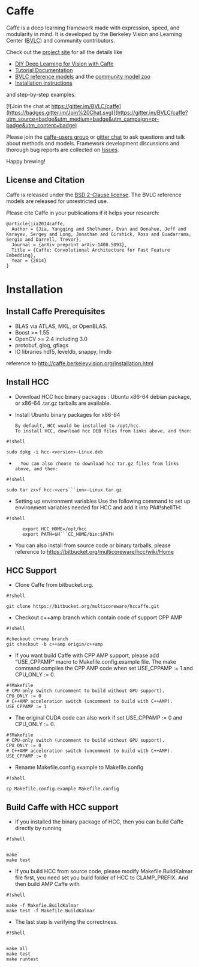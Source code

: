 
# Caffe

Caffe is a deep learning framework made with expression, speed, and modularity in mind.
It is developed by the Berkeley Vision and Learning Center ([BVLC](http://bvlc.eecs.berkeley.edu)) and community contributors.

Check out the [project site](http://caffe.berkeleyvision.org) for all the details like

- [DIY Deep Learning for Vision with Caffe](https://docs.google.com/presentation/d/1UeKXVgRvvxg9OUdh_UiC5G71UMscNPlvArsWER41PsU/edit#slide=id.p)
- [Tutorial Documentation](http://caffe.berkeleyvision.org/tutorial/)
- [BVLC reference models](http://caffe.berkeleyvision.org/model_zoo.html) and the [community model zoo](https://github.com/BVLC/caffe/wiki/Model-Zoo)
- [Installation instructions](http://caffe.berkeleyvision.org/installation.html)

and step-by-step examples.

[![Join the chat at https://gitter.im/BVLC/caffe](https://badges.gitter.im/Join%20Chat.svg)](https://gitter.im/BVLC/caffe?utm_source=badge&utm_medium=badge&utm_campaign=pr-badge&utm_content=badge)

Please join the [caffe-users group](https://groups.google.com/forum/#!forum/caffe-users) or [gitter chat](https://gitter.im/BVLC/caffe) to ask questions and talk about methods and models.
Framework development discussions and thorough bug reports are collected on [Issues](https://github.com/BVLC/caffe/issues).

Happy brewing!

## License and Citation

Caffe is released under the [BSD 2-Clause license](https://github.com/BVLC/caffe/blob/master/LICENSE).
The BVLC reference models are released for unrestricted use.

Please cite Caffe in your publications if it helps your research:

    @article{jia2014caffe,
      Author = {Jia, Yangqing and Shelhamer, Evan and Donahue, Jeff and Karayev, Sergey and Long, Jonathan and Girshick, Ross and Guadarrama, Sergio and Darrell, Trevor},
      Journal = {arXiv preprint arXiv:1408.5093},
      Title = {Caffe: Convolutional Architecture for Fast Feature Embedding},
      Year = {2014}
    }




# Installation #

## Install Caffe Prerequisites

* BLAS via ATLAS, MKL, or OpenBLAS.
* Boost >= 1.55
* OpenCV >= 2.4 including 3.0
* protobuf, glog, gflags
* IO libraries hdf5, leveldb, snappy, lmdb

reference to http://caffe.berkeleyvision.org/installation.html

## Install HCC
* Download HCC
hcc binary packages : Ubuntu x86-64 debian package, or x86-64 .tar.gz tarballs are available.
      

* Install Ubuntu binary packages for x86-64

      By default, HCC would be installed to /opt/hcc.
      To install HCC, download hcc DEB files from links above, and then: 

      
```
#!shell

sudo dpkg -i hcc-<version>-Linux.deb
```



*       You can also choose to download hcc tar.gz files from links above, and then:


```
#!shell

sudo tar zxvf hcc-<vers```ion>-Linux.tar.gz
```



*  Setting up environment variables
      Use the following command to set up environment variables needed for HCC and add it into PA#!shellTH:


```
#!shell

      export HCC_HOME=/opt/hcc
      export PATH=$H```CC_HOME/bin:$PATH
```



   
* You can also install from source code or binary tarballs, please reference to https://bitbucket.org/multicoreware/hcc/wiki/Home

## HCC Support

* Clone Caffe from bitbucket.org.

```
#!shell

git clone https://bitbucket.org/multicoreware/hccaffe.git
```
* Checkout c++amp branch which contain code of support CPP AMP


```
#!shell

#checkout c++amp branch
git checkout -b c++amp origin/c++amp
```
 

* If you want build Caffe with CPP AMP support, please add “USE_CPPAMP” macro to Makefile.config.example file. The make command compiles the CPP AMP code when set USE_CPPAMP := 1 and CPU_ONLY := 0.

```
#!Makefile
# CPU-only switch (uncomment to build without GPU support).
CPU_ONLY := 0
# C++AMP acceleration switch (uncomment to build with C++AMP).
USE_CPPAMP := 1

```
* The original CUDA code can also work if set USE_CPPAMP := 0 and CPU_ONLY := 0.

```
#!Makefile
# CPU-only switch (uncomment to build without GPU support).
CPU_ONLY := 0
# C++AMP acceleration switch (uncomment to build with C++AMP).
USE_CPPAMP := 0

```

* Rename Makefile.config.example to Makefile.config


```
#!shell

cp Makefile.config.example Makefile.config
```




## Build Caffe with HCC support

* If you installed the binary package of HCC, then you can build Caffe directly by running 

```
#!shell


make
make test
```

* If you build HCC from source code, please modify Makefile.BuildKalmar file first, you need set you build folder of HCC to CLAMP_PREFIX. And then build AMP Caffe with 

```
#!shell

make -f Makefie.BuildKalmar
make test -f Makefile.BuildKalmar
```


* The last step is verifying the correctness.

```
#!Shell


make all
make test
make runtest
```

